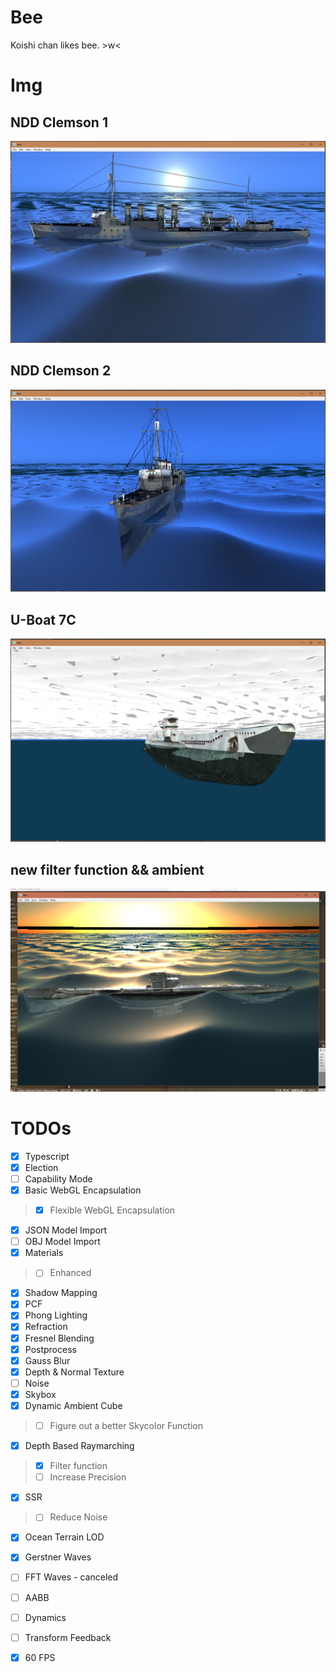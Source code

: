 # Bee

Koishi chan likes bee. \>w<

# Img

## NDD Clemson 1

![](docs/refined.png)

## NDD Clemson 2

![](docs/refined2.png)

## U-Boat 7C

![](docs/sub.png)

## new filter function && ambient

![](docs/new-ambient.png)

# TODOs

- [X] Typescript
- [X] Election
- [ ] Capability Mode
- [X] Basic WebGL Encapsulation
> - [X] Flexible WebGL Encapsulation
- [X] JSON Model Import
- [ ] OBJ Model Import
- [X] Materials
> - [ ] Enhanced
- [X] Shadow Mapping
- [X] PCF
- [X] Phong Lighting
- [X] Refraction
- [X] Fresnel Blending
- [X] Postprocess
- [X] Gauss Blur
- [X] Depth & Normal Texture
- [ ] Noise
- [X] Skybox
- [X] Dynamic Ambient Cube
> - [ ] Figure out a better Skycolor Function 
- [X] Depth Based Raymarching
> - [X] Filter function
> - [ ] Increase Precision
- [X] SSR
> - [ ] Reduce Noise
- [X] Ocean Terrain LOD
- [X] Gerstner Waves
- [ ] FFT Waves - canceled
- [ ] AABB
- [ ] Dynamics
- [ ] Transform Feedback

- [X] 60 FPS